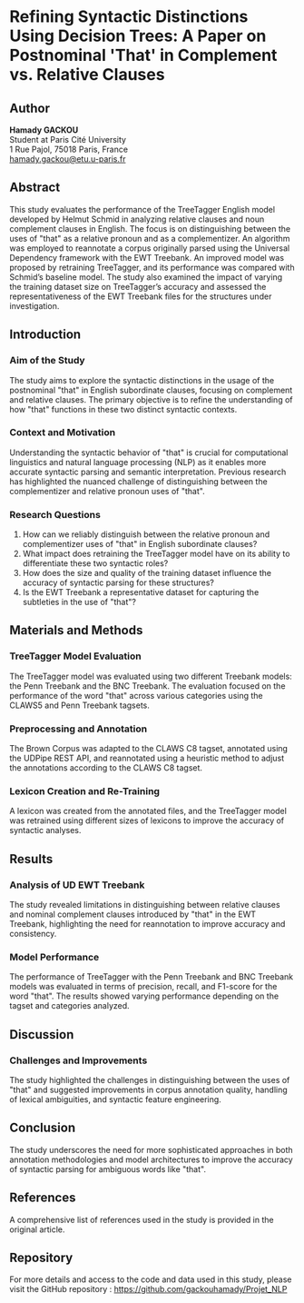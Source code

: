 # Refining Syntactic Distinctions Using Decision Trees: A Paper on Postnominal 'That' in Complement vs. Relative Clauses

## Author
**Hamady GACKOU**  
Student at Paris Cité University  
1 Rue Pajol, 75018 Paris, France  
hamady.gackou@etu.u-paris.fr

## Abstract
This study evaluates the performance of the TreeTagger English model developed by Helmut Schmid in analyzing relative clauses and noun complement clauses in English. The focus is on distinguishing between the uses of "that" as a relative pronoun and as a complementizer. An algorithm was employed to reannotate a corpus originally parsed using the Universal Dependency framework with the EWT Treebank. An improved model was proposed by retraining TreeTagger, and its performance was compared with Schmid’s baseline model. The study also examined the impact of varying the training dataset size on TreeTagger’s accuracy and assessed the representativeness of the EWT Treebank files for the structures under investigation.

## Introduction
### Aim of the Study
The study aims to explore the syntactic distinctions in the usage of the postnominal "that" in English subordinate clauses, focusing on complement and relative clauses. The primary objective is to refine the understanding of how "that" functions in these two distinct syntactic contexts.

### Context and Motivation
Understanding the syntactic behavior of "that" is crucial for computational linguistics and natural language processing (NLP) as it enables more accurate syntactic parsing and semantic interpretation. Previous research has highlighted the nuanced challenge of distinguishing between the complementizer and relative pronoun uses of "that".

### Research Questions
1. How can we reliably distinguish between the relative pronoun and complementizer uses of "that" in English subordinate clauses?
2. What impact does retraining the TreeTagger model have on its ability to differentiate these two syntactic roles?
3. How does the size and quality of the training dataset influence the accuracy of syntactic parsing for these structures?
4. Is the EWT Treebank a representative dataset for capturing the subtleties in the use of "that"?

## Materials and Methods
### TreeTagger Model Evaluation
The TreeTagger model was evaluated using two different Treebank models: the Penn Treebank and the BNC Treebank. The evaluation focused on the performance of the word "that" across various categories using the CLAWS5 and Penn Treebank tagsets.

### Preprocessing and Annotation
The Brown Corpus was adapted to the CLAWS C8 tagset, annotated using the UDPipe REST API, and reannotated using a heuristic method to adjust the annotations according to the CLAWS C8 tagset.

### Lexicon Creation and Re-Training
A lexicon was created from the annotated files, and the TreeTagger model was retrained using different sizes of lexicons to improve the accuracy of syntactic analyses.

## Results
### Analysis of UD EWT Treebank
The study revealed limitations in distinguishing between relative clauses and nominal complement clauses introduced by "that" in the EWT Treebank, highlighting the need for reannotation to improve accuracy and consistency.

### Model Performance
The performance of TreeTagger with the Penn Treebank and BNC Treebank models was evaluated in terms of precision, recall, and F1-score for the word "that". The results showed varying performance depending on the tagset and categories analyzed.

## Discussion
### Challenges and Improvements
The study highlighted the challenges in distinguishing between the uses of "that" and suggested improvements in corpus annotation quality, handling of lexical ambiguities, and syntactic feature engineering.

## Conclusion
The study underscores the need for more sophisticated approaches in both annotation methodologies and model architectures to improve the accuracy of syntactic parsing for ambiguous words like "that".

## References
A comprehensive list of references used in the study is provided in the original article.

## Repository
For more details and access to the code and data used in this study, please visit the GitHub repository : https://github.com/gackouhamady/Projet_NLP
